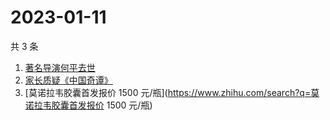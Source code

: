 # 2023-01-11

共 3 条

<!-- BEGIN ZHIHUSEARCH -->
<!-- 最后更新时间 Wed Jan 11 2023 04:10:07 GMT+0800 (China Standard Time) -->
1. [著名导演何平去世](https://www.zhihu.com/search?q=著名导演何平去世)
1. [家长质疑《中国奇谭》](https://www.zhihu.com/search?q=家长质疑《中国奇谭》)
1. [莫诺拉韦胶囊首发报价 1500 元/瓶](https://www.zhihu.com/search?q=莫诺拉韦胶囊首发报价 1500 元/瓶)
<!-- END ZHIHUSEARCH -->
